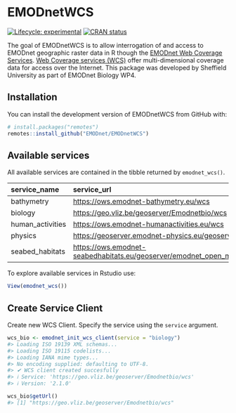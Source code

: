 
<!-- README.md is generated from README.Rmd. Please edit that file -->

# EMODnetWCS

<!-- badges: start -->

[![Lifecycle:
experimental](https://img.shields.io/badge/lifecycle-experimental-orange.svg)](https://lifecycle.r-lib.org/articles/stages.html#experimental)
[![CRAN
status](https://www.r-pkg.org/badges/version/EMODnetWCS)](https://CRAN.R-project.org/package=EMODnetWCS)
<!-- badges: end -->

The goal of EMODnetWCS is to allow interrogation of and access to
EMODnet geographic raster data in R though the [EMODnet Web Coverage
Services](https://github.com/EMODnet/Web-Service-Documentation#web-coverage-service-wcs).
[Web Coverage services (WCS)](https://www.ogc.org/standards/wcs) offer
multi-dimensional coverage data for access over the Internet. This
package was developed by Sheffield University as part of EMODnet Biology
WP4.

## Installation

You can install the development version of EMODnetWCS from GitHub with:

``` r
# install.packages("remotes")
remotes::install_github("EMODnet/EMODnetWCS")
```

## Available services

All available services are contained in the tibble returned by
`emodnet_wcs()`.

| service_name     | service_url                                                                   |
|:-----------------|:------------------------------------------------------------------------------|
| bathymetry       | <https://ows.emodnet-bathymetry.eu/wcs>                                       |
| biology          | <https://geo.vliz.be/geoserver/Emodnetbio/wcs>                                |
| human_activities | <https://ows.emodnet-humanactivities.eu/wcs>                                  |
| physics          | <https://geoserver.emodnet-physics.eu/geoserver/wcs>                          |
| seabed_habitats  | <https://ows.emodnet-seabedhabitats.eu/geoserver/emodnet_open_maplibrary/wcs> |

To explore available services in Rstudio use:

``` r
View(emodnet_wcs())
```

## Create Service Client

Create new WCS Client. Specify the service using the `service` argument.

``` r
wcs_bio <- emodnet_init_wcs_client(service = "biology")
#> Loading ISO 19139 XML schemas...
#> Loading ISO 19115 codelists...
#> Loading IANA mime types...
#> No encoding supplied: defaulting to UTF-8.
#> ✔ WCS client created succesfully
#> ℹ Service: 'https://geo.vliz.be/geoserver/Emodnetbio/wcs'
#> ℹ Version: '2.1.0'

wcs_bio$getUrl()
#> [1] "https://geo.vliz.be/geoserver/Emodnetbio/wcs"
```
